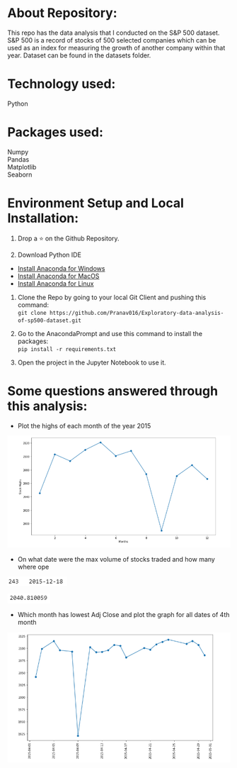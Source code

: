 # About Repository:
This repo has the data analysis that I conducted on the S&P 500 dataset. S&P 500 is a record of stocks of 500 selected companies which can be used as an index for measuring the growth of another company within that year. Dataset can be found in the datasets folder.

# Technology used:
Python

# Packages used:
Numpy <br/>
Pandas <br/>
Matplotlib <br/>
Seaborn <br/>

# Environment Setup and Local Installation:
1. Drop a :star: on the Github Repository.

1. Download Python IDE <br/>
*	[Install Anaconda for Windows](https://docs.anaconda.com/anaconda/install/windows/) <br/>
*	[Install Anaconda for MacOS](https://docs.anaconda.com/anaconda/install/mac-os/) <br/>
*	[Install Anaconda for Linux](https://docs.anaconda.com/anaconda/install/linux/) <br/>

1. Clone the Repo by going to your local Git Client and pushing this command: <br/>
	```git clone https://github.com/Pranav016/Exploratory-data-analysis-of-sp500-dataset.git```

1. Go to the AnacondaPrompt and use this command to install the packages: <br/>
	```pip install -r requirements.txt```

1. Open the project in the Jupyter Notebook to use it.

# Some questions answered through this analysis:

* Plot the highs of each month of the year 2015

![Plot1](/plots/plot1.png)

* On what date were the max volume of stocks traded and how many where ope

![Plot2](/plots/plot2.png)

![Plot3](/plots/plot3.png)

* Which month has lowest Adj Close and plot the graph for all dates of 4th month

![Plot4](/plots/plot4.png)